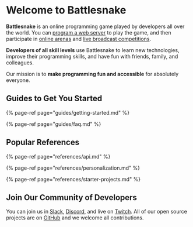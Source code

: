 # Welcome to Battlesnake

**Battlesnake** is an online programming game played by developers all over the world. You can [program a web server](references/api.md) to play the game, and then participate in [online arenas](https://play.battlesnake.com/arena/global/) and [live broadcast competitions](https://play.battlesnake.com/twitch).

**Developers of all skill levels** use Battlesnake to learn new technologies, improve their programming skills, and have fun with friends, family, and colleagues.

Our mission is to **make programming fun and accessible** for absolutely everyone.

## Guides to Get You Started

{% page-ref page="guides/getting-started.md" %}

{% page-ref page="guides/faq.md" %}

## Popular References

{% page-ref page="references/api.md" %}

{% page-ref page="references/personalization.md" %}

{% page-ref page="references/starter-projects.md" %}

## Join Our Community of Developers

You can join us in [Slack](https://play.battlesnake.com/slack), [Discord](https://play.battlesnake.com/discord), and live on [Twitch](https://play.battlesnake.com/twitch). All of our open source projects are on [GitHub](https://play.battlesnake.com/github) and we welcome all contributions.

